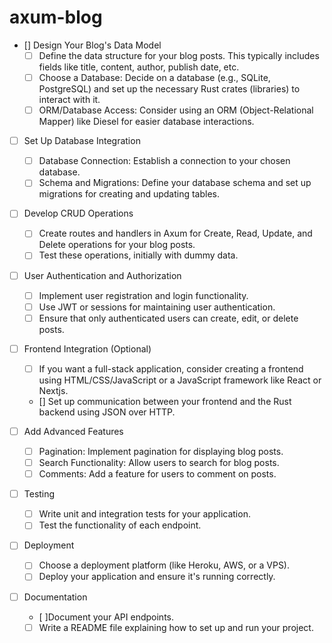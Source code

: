 # axum-blog


- [] Design Your Blog's Data Model
    - [ ] Define the data structure for your blog posts. This typically includes fields like title, content, author, publish date, etc.
    - [ ] Choose a Database: Decide on a database (e.g., SQLite, PostgreSQL) and set up the necessary Rust crates (libraries) to interact with it.
    - [ ] ORM/Database Access: Consider using an ORM (Object-Relational Mapper) like Diesel for easier database interactions.

- [ ] Set Up Database Integration
    - [ ] Database Connection: Establish a connection to your chosen database.
    - [ ] Schema and Migrations: Define your database schema and set up migrations for creating and updating tables.

- [ ] Develop CRUD Operations
    - [ ] Create routes and handlers in Axum for Create, Read, Update, and Delete operations for your blog posts.
    - [ ] Test these operations, initially with dummy data.

- [ ] User Authentication and Authorization
    - [ ] Implement user registration and login functionality.
    - [ ] Use JWT or sessions for maintaining user authentication.
    - [ ] Ensure that only authenticated users can create, edit, or delete posts.

- [ ] Frontend Integration (Optional)
    - [ ] If you want a full-stack application, consider creating a frontend using HTML/CSS/JavaScript or a JavaScript framework like React or Nextjs.
    - [] Set up communication between your frontend and the Rust backend using JSON over HTTP.

- [ ] Add Advanced Features
    - [ ] Pagination: Implement pagination for displaying blog posts.
    - [ ] Search Functionality: Allow users to search for blog posts.
    - [ ] Comments: Add a feature for users to comment on posts.

- [ ] Testing
    - [ ] Write unit and integration tests for your application.
    - [ ] Test the functionality of each endpoint.

- [ ] Deployment
    - [ ] Choose a deployment platform (like Heroku, AWS, or a VPS).
    - [ ] Deploy your application and ensure it's running correctly.

- [ ] Documentation
    - [ ]Document your API endpoints.
    - [ ] Write a README file explaining how to set up and run your project.